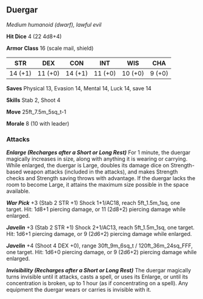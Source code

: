 ## Duergar

*Medium humanoid (dwarf), lawful evil*

**Hit Dice** 4 (22 4d8+4)

**Armor Class** 16 (scale mail, shield)

| STR     | DEX     | CON     | INT     | WIS     | CHA     |
|---------|---------|---------|---------|---------|---------|
| 14 (+1) | 11 (+0) | 14 (+1) | 11 (+0) | 10 (+0) |  9 (+0) |

**Saves** Physical 13, Evasion 14, Mental 14, Luck 14, save 14

**Skills** Stab 2, Shoot 4

**Move** 25ft\_7.5m\_5sq\_t-1

**Morale** 8 (10 with leader)

### Attacks

***Enlarge (Recharges after a Short or Long Rest)*** For 1 minute, the duergar magically increases in size, along with anything it is wearing or carrying. While enlarged, the duergar is Large, doubles its damage dice on Strength-based weapon attacks (included in the attacks), and makes Strength checks and Strength saving throws with advantage. If the duergar lacks the room to become Large, it attains the maximum size possible in the space available.

***War Pick*** +3 (Stab 2 STR +1) Shock 1+1/AC18, reach 5ft\_1.5m\_1sq, one target. Hit: 1d8+1 piercing damage, or 11 (2d8+2) piercing damage while enlarged.

***Javelin*** +3 (Stab 2 STR +1) Shock 2+1/AC13, reach 5ft\_1.5m\_1sq, one target. Hit: 1d6+1 piercing damage, or 9 (2d6+2) piercing damage while enlarged.

***Javelin*** +4 (Shoot 4 DEX +0), range 30ft\_9m\_6sq\_t / 120ft\_36m\_24sq\_FFF, one target. Hit: 1d6+0 piercing damage, or 9 (2d6+2) piercing damage while enlarged.

***Invisibility (Recharges after a Short or Long Rest)*** The duergar magically turns invisible until it attacks, casts a spell, or uses its Enlarge, or until its concentration is broken, up to 1 hour (as if concentrating on a spell). Any equipment the duergar wears or carries is invisible with it.

